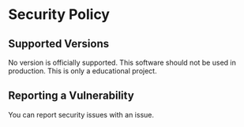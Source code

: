 # Security Policy

## Supported Versions

No version is officially supported.
This software should not be used in production.
This is only a educational project.

## Reporting a Vulnerability

You can report security issues with an issue.
